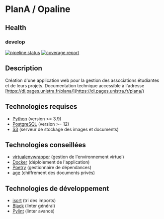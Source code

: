 # PlanA / Opaline

## Health

### develop

[![pipeline status](https://git.unistra.fr/di/plan_a/plana/badges/develop/pipeline.svg)](https://git.unistra.fr/di/plan_a/plana/-/commits/develop)
[![coverage report](https://git.unistra.fr/di/plan_a/plana/badges/develop/coverage.svg)](https://git.unistra.fr/di/plan_a/plana/-/commits/develop)

## Description

Création d'une application web pour la gestion des associations étudiantes et de leurs projets.
Documentation technique accessible à l'adresse [https://di.pages.unistra.fr/plana/](https://di.pages.unistra.fr/plana/)

## Technologies requises

- [Python](https://www.python.org/) (version >= 3.9)
- [PostgreSQL](https://www.postgresql.org/) (version >= 12)
- [S3](https://aws.amazon.com/fr/s3/) (serveur de stockage des images et documents)

## Technologies conseillées

- [virtualenvwrapper](https://virtualenvwrapper.readthedocs.io/en/latest/) (gestion de l'environnement virtuel)
- [Docker](https://www.docker.com/) (déploiement de l'application)
- [Poetry](https://python-poetry.org/) (gestionnaire de dépendances)
- [age](https://github.com/FiloSottile/age) (chiffrement des documents privés)

## Technologies de développement

- [isort](https://github.com/pycqa/isort) (tri des imports)
- [Black](https://github.com/psf/black) (linter général)
- [Pylint](https://github.com/pylint-dev/pylint) (linter avancé)
